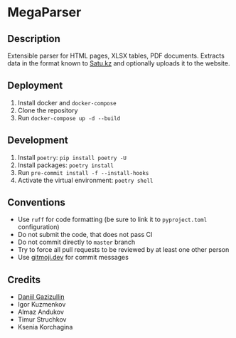 # MegaParser

## Description
Extensible parser for HTML pages, XLSX tables, PDF documents. Extracts data in the format known to [Satu.kz](https://satu.kz) and optionally uploads it to the website.

## Deployment
1. Install docker and `docker-compose`
2. Clone the repository
3. Run `docker-compose up -d --build`

## Development
1. Install `poetry`: `pip install poetry -U`
2. Install packages: `poetry install`
3. Run `pre-commit install -f --install-hooks`
4. Activate the virtual environment: `poetry shell`

## Conventions
- Use `ruff` for code formatting (be sure to link it to `pyproject.toml` configuration)
- Do not submit the code, that does not pass CI
- Do not commit directly to `master` branch
- Try to force all pull requests to be reviewed by at least one other person
- Use [gitmoji.dev](https://gitmoji.dev/) for commit messages

## Credits
- [Daniil Gazizullin](https://github.com/hikariatama)
- Igor Kuzmenkov
- Almaz Andukov
- Timur Struchkov
- Ksenia Korchagina
